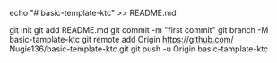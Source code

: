 echo "# basic-template-ktc" >> README.md

git init 
git add README.md 
git commit -m "first commit" 
git branch -M basic-tamplate-ktc 
git remote add Origin https://github.com/ Nugie136/basic-template-ktc.git
 git push -u Origin basic-tamplate-ktc

